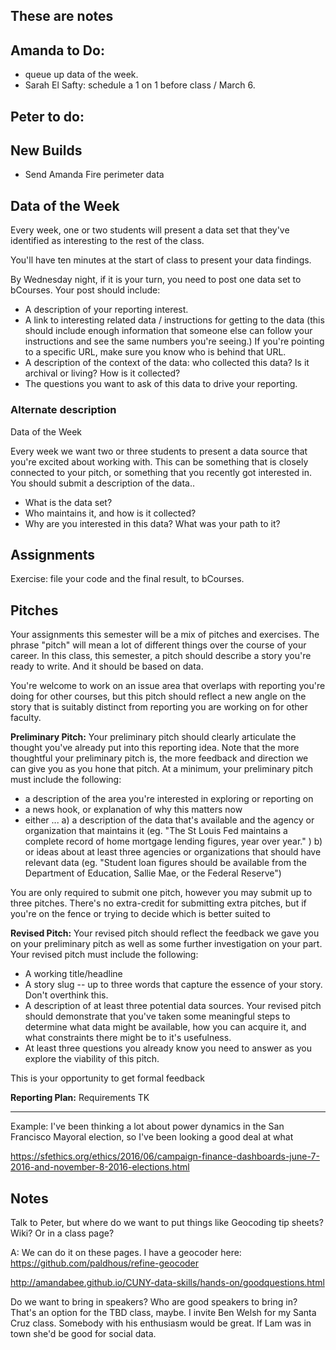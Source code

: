 ## These are notes

## Amanda to Do:
* queue up data of the week.
* Sarah El Safty: schedule a 1 on 1 before class / March 6.

## Peter to do:


## New Builds
* Send Amanda Fire perimeter data




## Data of the Week
Every week, one or two students will present a data set that they've identified as interesting to the rest of the class.

You'll have ten minutes at the start of class to present your data findings.

By Wednesday night, if it is your turn, you need to post one data set to bCourses. Your post should include:
+ A description of your reporting interest.
+ A link to interesting related data / instructions for getting to the data (this should include enough information that someone else can follow your instructions and see the same numbers you're seeing.) If you're pointing to a specific URL, make sure you know who is behind that URL.
+ A description of the context of the data: who collected this data? Is it archival or living? How is it collected?
+ The questions you want to ask of this data to drive your reporting.

### Alternate description
Data of the Week

Every week we want two or three students to present a data source that you're excited about working with. This can be something that is closely connected to your pitch, or something that you recently got interested in. You should submit a description of the data..

+ What is the data set?
+ Who maintains it, and how is it collected?
+ Why are you interested in this data? What was your path to it?

## Assignments

Exercise: file your code and the final result, to bCourses.


## Pitches

Your assignments this semester will be a mix of pitches and exercises. The phrase "pitch" will mean a lot of different things over the course of your career. In this class, this semester, a pitch should describe a story you're ready to write. And it should be based on data.

You're welcome to work on an issue area that overlaps with reporting you're doing for other courses, but this pitch should reflect a new angle on the story that is suitably distinct from reporting you are working on for other faculty.


**Preliminary Pitch:** Your preliminary pitch should clearly articulate the thought you've already put into this reporting idea. Note that the more thoughtful your preliminary pitch is, the more feedback and direction we can give you as you hone that pitch. At a minimum, your preliminary pitch must include the following:
  + a description of the area you're interested in exploring or reporting on
  + a news hook, or explanation of why this matters now
  + either ...
    a) a description of the data that's available and the agency or organization that maintains it (eg. "The St Louis Fed maintains a complete record of home mortgage lending figures, year over year." )
    b) or ideas about at least three agencies or organizations that should have relevant data (eg. "Student loan figures should be available from the Department of Education, Sallie Mae, or the Federal Reserve")

You are only required to submit one pitch, however you may submit up to three pitches. There's no extra-credit for submitting extra pitches, but if you're on the fence or trying to decide which is better suited to

**Revised Pitch:** Your revised pitch should reflect the feedback we gave you on your preliminary pitch as well as some further investigation on your part. Your revised pitch must include the following:
  + A working title/headline
  + A story slug -- up to three words that capture the essence of your story. Don't overthink this.
  + A description of at least three potential data sources. Your revised pitch should demonstrate that you've taken some meaningful steps to determine what data might be available, how you can acquire it, and what constraints there might be to it's usefulness.
  + At least three questions you already know you need to answer as you explore the viability of this pitch.

This is your opportunity to get formal feedback


**Reporting Plan:**
Requirements TK

-----------

Example:
I've been thinking a lot about power dynamics in the San Francisco Mayoral election, so I've been looking a good deal at what  

https://sfethics.org/ethics/2016/06/campaign-finance-dashboards-june-7-2016-and-november-8-2016-elections.html


## Notes
Talk to Peter, but where do we want to put things like Geocoding tip sheets? Wiki? Or in a class page?

A: We can do it on these pages.
I have a geocoder here: https://github.com/paldhous/refine-geocoder

http://amandabee.github.io/CUNY-data-skills/hands-on/goodquestions.html

Do we want to bring in speakers? Who are good speakers to bring in?
That's an option for the TBD class, maybe. I invite Ben Welsh for my Santa Cruz class. Somebody with his enthusiasm would be great. If Lam was in town she'd be good for social data.

